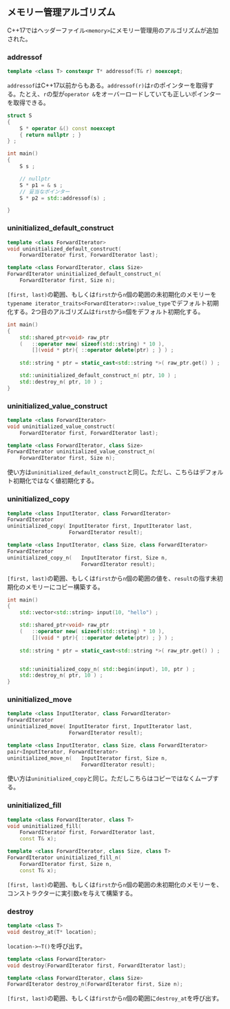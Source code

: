 ## メモリー管理アルゴリズム

C++17ではヘッダーファイル`<memory>`にメモリー管理用のアルゴリズムが追加された。

### addressof

~~~c++
template <class T> constexpr T* addressof(T& r) noexcept;
~~~

`addressof`はC++17以前からもある。`addressof(r)`は`r`のポインターを取得する。たとえ、`r`の型が`operator &`をオーバーロードしていても正しいポインターを取得できる。

~~~cpp
struct S
{
    S * operator &() const noexcept
    { return nullptr ; } 
} ;

int main()
{
    S s ;

    // nullptr
    S * p1 = & s ;
    // 妥当なポインター
    S * p2 = std::addressof(s) ;

}
~~~

### uninitialized_default_construct

~~~c++
template <class ForwardIterator>
void uninitialized_default_construct(
    ForwardIterator first, ForwardIterator last);

template <class ForwardIterator, class Size>
ForwardIterator uninitialized_default_construct_n(
    ForwardIterator first, Size n);
~~~

`[first, last)`の範囲、もしくは`first`から`n`個の範囲の未初期化のメモリーを`typename iterator_traits<ForwardIterator>::value_type`でデフォルト初期化する。2つ目のアルゴリズムは`first`から`n`個をデフォルト初期化する。

~~~cpp
int main()
{
    std::shared_ptr<void> raw_ptr
    (   ::operator new( sizeof(std::string) * 10 ),
        [](void * ptr){ ::operator delete(ptr) ; } ) ;
 
    std::string * ptr = static_cast<std::string *>( raw_ptr.get() ) ;

    std::uninitialized_default_construct_n( ptr, 10 ) ;
    std::destroy_n( ptr, 10 ) ;
}
~~~

### uninitialized_value_construct

~~~c++
template <class ForwardIterator>
void uninitialized_value_construct(
    ForwardIterator first, ForwardIterator last);

template <class ForwardIterator, class Size>
ForwardIterator uninitialized_value_construct_n(
    ForwardIterator first, Size n);
~~~

使い方は`uninitialized_default_construct`と同じ。ただし、こちらはデフォルト初期化ではなく値初期化する。

### uninitialized_copy

~~~c++
template <class InputIterator, class ForwardIterator>
ForwardIterator
uninitialized_copy( InputIterator first, InputIterator last,
                    ForwardIterator result);

template <class InputIterator, class Size, class ForwardIterator>
ForwardIterator
uninitialized_copy_n(   InputIterator first, Size n,
                        ForwardIterator result);
~~~

`[first, last)`の範囲、もしくは`first`から`n`個の範囲の値を、`result`の指す未初期化のメモリーにコピー構築する。

~~~cpp
int main()
{
    std::vector<std::string> input(10, "hello") ;

    std::shared_ptr<void> raw_ptr
    (   ::operator new( sizeof(std::string) * 10 ),
        [](void * ptr){ ::operator delete(ptr) ; } ) ;
 
    std::string * ptr = static_cast<std::string *>( raw_ptr.get() ) ;


    std::uninitialized_copy_n( std::begin(input), 10, ptr ) ;
    std::destroy_n( ptr, 10 ) ;
}
~~~

### uninitialized_move

~~~c++
template <class InputIterator, class ForwardIterator>
ForwardIterator
uninitialized_move( InputIterator first, InputIterator last,
                    ForwardIterator result);

template <class InputIterator, class Size, class ForwardIterator>
pair<InputIterator, ForwardIterator>
uninitialized_move_n(   InputIterator first, Size n,
                        ForwardIterator result);
~~~

使い方は`uninitialized_copy`と同じ。ただしこちらはコピーではなくムーブする。

### uninitialized_fill

~~~c++
template <class ForwardIterator, class T>
void uninitialized_fill(
    ForwardIterator first, ForwardIterator last,
    const T& x);

template <class ForwardIterator, class Size, class T>
ForwardIterator uninitialized_fill_n(
    ForwardIterator first, Size n,
    const T& x);
~~~

`[first, last)`の範囲、もしくは`first`から`n`個の範囲の未初期化のメモリーを、コンストラクターに実引数`x`を与えて構築する。


### destroy

~~~c++
template <class T>
void destroy_at(T* location);
~~~

`location->~T()`を呼び出す。

~~~c++
template <class ForwardIterator>
void destroy(ForwardIterator first, ForwardIterator last);

template <class ForwardIterator, class Size>
ForwardIterator destroy_n(ForwardIterator first, Size n);
~~~

`[first, last)`の範囲、もしくは`first`から`n`個の範囲に`destroy_at`を呼び出す。

